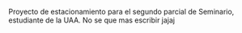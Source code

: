 Proyecto de estacionamiento para el segundo parcial de Seminario, estudiante de la UAA. No se que mas escribir jajaj 

